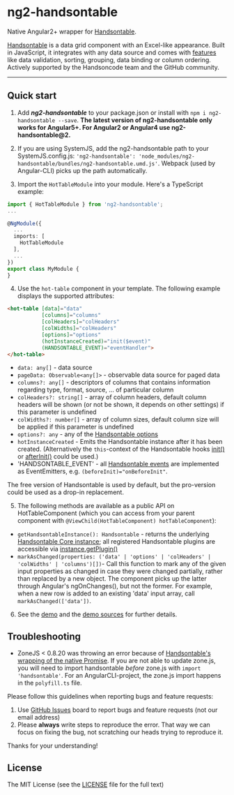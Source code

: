 # ng2-handsontable

Native Angular2+ wrapper for [Handsontable](https://github.com/handsontable/handsontable).

[Handsontable](https://github.com/handsontable/handsontable) is a data grid component with an Excel-like appearance. Built in JavaScript, it integrates with any data source and comes with [features](http://docs.handsontable.com/tutorial-features.html) like data validation, sorting, grouping, data binding or column ordering. Actively supported by the Handsoncode team and the GitHub community.

- - -


## Quick start

1. Add ***ng2-handsontable*** to your package.json or install with `npm i ng2-handsontable --save`. **The latest version of ng2-handsontable only works for Angular5+. For Angular2 or Angular4 use ng2-handsontable@2.**

2. If you are using SystemJS, add the ng2-handsontable path to your SystemJS.config.js: `'ng2-handsontable': 'node_modules/ng2-handsontable/bundles/ng2-handsontable.umd.js'`. Webpack (used by Angular-CLI) picks up the path automatically.

3. Import the `HotTableModule` into your module. Here's a TypeScript example:

```typescript
import { HotTableModule } from 'ng2-handsontable';
...

@NgModule({
  ...
  imports: [
    HotTableModule
  ],
  ...
})
export class MyModule {
}
```

4. Use the `hot-table` component in your template. The following example displays the supported attributes:

```html
<hot-table [data]="data"
           [columns]="columns"
           [colHeaders]="colHeaders"
           [colWidths]="colHeaders"
           [options]="options"
           (hotInstanceCreated)="init($event)"
           (HANDSONTABLE_EVENT)="eventHandler">
</hot-table>
```

- `data: any[]` - data source
- `pageData: Observable<any[]>` - observable data source for paged data
- `columns?: any[]` - descriptors of columns that contains information regarding type, format, source, ... of particular column
- `colHeaders?: string[]` - array of column headers, default column headers will be shown (or not be shown, it depends on other settings) if this parameter is undefined
- `colWidths?: number[]` - array of column sizes, default column size will be applied if this parameter is undefined
- `options?: any` - any of the [Handsontable options](http://docs.handsontable.com/pro/Options.html)
- `hotInstanceCreated` - Emits the Handsontable instance after it has been created. (Alternatively the `this`-context of the Handsontable hooks [init()](https://docs.handsontable.com/Hooks.html#event:init) or [afterInit()](https://docs.handsontable.com/Hooks.html#event:afterInit) could be used.)
- 'HANDSONTABLE_EVENT' - all [Handsontable events](http://docs.handsontable.com/pro/Hooks.html#event:afterAddChild) are implemented as EventEmitters, e.g. `(beforeInit)="onBeforeInit"`.

The free version of Handsontable is used by default, but the pro-version could be used as a drop-in replacement.

5. The following methods are available as a public API on HotTableComponent (which you can access from your parent component with `@ViewChild(HotTableComponent) hotTableComponent`):
- `getHandsontableInstance(): Handsontable` - returns the underlying [Handsontable Core instance](https://docs.handsontable.com/Core.html); all registered Handsontable plugins are accessible via [instance.getPlugin()](https://docs.handsontable.com/pro/1.11.0/Core.html#getPlugin)
- `markAsChanged(properties: ('data' | 'options' | 'colHeaders' | 'colWidths' | 'columns')[])`- Call this function to mark any of the given input properties as changed in case they were changed partially, rather than replaced by a new object. The component picks up the latter through Angular's ngOnChanges(), but not the former. For example, when a new row is added to an existing 'data' input array, call `markAsChanged(['data'])`.

6. See the [demo](http://valor-software.github.io/ng2-handsontable/) and the [demo sources](https://github.com/valor-software/ng2-handsontable/tree/master/demo/src) for further details.

## Troubleshooting

- ZoneJS < 0.8.20 was throwing an error because of [Handsontable's wrapping of the native Promise](https://github.com/handsontable/handsontable/issues/4452). If you are not able to update zone.js, you will need to import handsontable _before_ zone.js with `import 'handsontable'`. For an AngularCLI-project, the zone.js import happens in the `polyfill.ts` file.

Please follow this guidelines when reporting bugs and feature requests:

1. Use [GitHub Issues](https://github.com/valor-software/ng2-handsontable/issues) board to report bugs and feature requests (not our email address)
2. Please **always** write steps to reproduce the error. That way we can focus on fixing the bug, not scratching our heads trying to reproduce it.

Thanks for your understanding!


## License

The MIT License (see the [LICENSE](https://github.com/valor-software/ng2-handsontable/blob/master/LICENSE) file for the full text)
